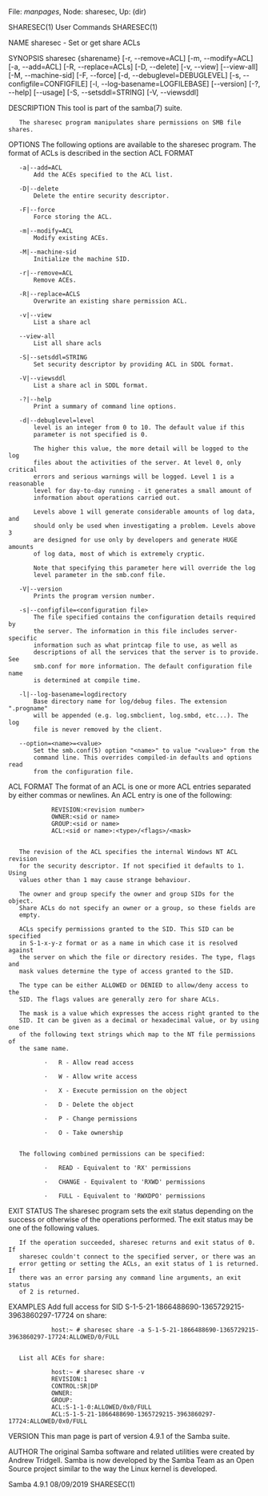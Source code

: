 File: *manpages*,  Node: sharesec,  Up: (dir)

SHARESEC(1)                      User Commands                     SHARESEC(1)



NAME
       sharesec - Set or get share ACLs

SYNOPSIS
       sharesec {sharename} [-r, --remove=ACL] [-m, --modify=ACL]
        [-a, --add=ACL] [-R, --replace=ACLs] [-D, --delete] [-v, --view]
        [--view-all] [-M, --machine-sid] [-F, --force]
        [-d, --debuglevel=DEBUGLEVEL] [-s, --configfile=CONFIGFILE]
        [-l, --log-basename=LOGFILEBASE] [--version] [-?, --help] [--usage]
        [-S, --setsddl=STRING] [-V, --viewsddl]

DESCRIPTION
       This tool is part of the samba(7) suite.

       The sharesec program manipulates share permissions on SMB file shares.

OPTIONS
       The following options are available to the sharesec program. The format
       of ACLs is described in the section ACL FORMAT

       -a|--add=ACL
           Add the ACEs specified to the ACL list.

       -D|--delete
           Delete the entire security descriptor.

       -F|--force
           Force storing the ACL.

       -m|--modify=ACL
           Modify existing ACEs.

       -M|--machine-sid
           Initialize the machine SID.

       -r|--remove=ACL
           Remove ACEs.

       -R|--replace=ACLS
           Overwrite an existing share permission ACL.

       -v|--view
           List a share acl

       --view-all
           List all share acls

       -S|--setsddl=STRING
           Set security descriptor by providing ACL in SDDL format.

       -V|--viewsddl
           List a share acl in SDDL format.

       -?|--help
           Print a summary of command line options.

       -d|--debuglevel=level
           level is an integer from 0 to 10. The default value if this
           parameter is not specified is 0.

           The higher this value, the more detail will be logged to the log
           files about the activities of the server. At level 0, only critical
           errors and serious warnings will be logged. Level 1 is a reasonable
           level for day-to-day running - it generates a small amount of
           information about operations carried out.

           Levels above 1 will generate considerable amounts of log data, and
           should only be used when investigating a problem. Levels above 3
           are designed for use only by developers and generate HUGE amounts
           of log data, most of which is extremely cryptic.

           Note that specifying this parameter here will override the log
           level parameter in the smb.conf file.

       -V|--version
           Prints the program version number.

       -s|--configfile=<configuration file>
           The file specified contains the configuration details required by
           the server. The information in this file includes server-specific
           information such as what printcap file to use, as well as
           descriptions of all the services that the server is to provide. See
           smb.conf for more information. The default configuration file name
           is determined at compile time.

       -l|--log-basename=logdirectory
           Base directory name for log/debug files. The extension ".progname"
           will be appended (e.g. log.smbclient, log.smbd, etc...). The log
           file is never removed by the client.

       --option=<name>=<value>
           Set the smb.conf(5) option "<name>" to value "<value>" from the
           command line. This overrides compiled-in defaults and options read
           from the configuration file.

ACL FORMAT
       The format of an ACL is one or more ACL entries separated by either
       commas or newlines. An ACL entry is one of the following:

                REVISION:<revision number>
                OWNER:<sid or name>
                GROUP:<sid or name>
                ACL:<sid or name>:<type>/<flags>/<mask>


       The revision of the ACL specifies the internal Windows NT ACL revision
       for the security descriptor. If not specified it defaults to 1. Using
       values other than 1 may cause strange behaviour.

       The owner and group specify the owner and group SIDs for the object.
       Share ACLs do not specify an owner or a group, so these fields are
       empty.

       ACLs specify permissions granted to the SID. This SID can be specified
       in S-1-x-y-z format or as a name in which case it is resolved against
       the server on which the file or directory resides. The type, flags and
       mask values determine the type of access granted to the SID.

       The type can be either ALLOWED or DENIED to allow/deny access to the
       SID. The flags values are generally zero for share ACLs.

       The mask is a value which expresses the access right granted to the
       SID. It can be given as a decimal or hexadecimal value, or by using one
       of the following text strings which map to the NT file permissions of
       the same name.

              ·   R - Allow read access

              ·   W - Allow write access

              ·   X - Execute permission on the object

              ·   D - Delete the object

              ·   P - Change permissions

              ·   O - Take ownership


       The following combined permissions can be specified:

              ·   READ - Equivalent to 'RX' permissions

              ·   CHANGE - Equivalent to 'RXWD' permissions

              ·   FULL - Equivalent to 'RWXDPO' permissions

EXIT STATUS
       The sharesec program sets the exit status depending on the success or
       otherwise of the operations performed. The exit status may be one of
       the following values.

       If the operation succeeded, sharesec returns and exit status of 0. If
       sharesec couldn't connect to the specified server, or there was an
       error getting or setting the ACLs, an exit status of 1 is returned. If
       there was an error parsing any command line arguments, an exit status
       of 2 is returned.

EXAMPLES
       Add full access for SID S-1-5-21-1866488690-1365729215-3963860297-17724
       on share:

                host:~ # sharesec share -a S-1-5-21-1866488690-1365729215-3963860297-17724:ALLOWED/0/FULL


       List all ACEs for share:

                host:~ # sharesec share -v
                REVISION:1
                CONTROL:SR|DP
                OWNER:
                GROUP:
                ACL:S-1-1-0:ALLOWED/0x0/FULL
                ACL:S-1-5-21-1866488690-1365729215-3963860297-17724:ALLOWED/0x0/FULL


VERSION
       This man page is part of version 4.9.1 of the Samba suite.

AUTHOR
       The original Samba software and related utilities were created by
       Andrew Tridgell. Samba is now developed by the Samba Team as an Open
       Source project similar to the way the Linux kernel is developed.



Samba 4.9.1                       08/09/2019                       SHARESEC(1)
